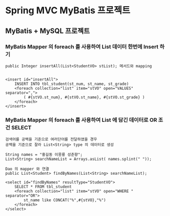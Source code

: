# Spring MVC MyBatis 프로젝트

## MyBatis + MySQL 프로젝트

### MyBatis Mapper 의 foreach 를 사용하여 List<VO> 데이터 한번에 Insert 하기


	public Integer insertAll(List<StudentVO> stList); 메서드와 mapping 


	<insert id="insertAll">
		INSERT INTO tbl_student(st_num, st_name, st_grade)
		<foreach collection="list" item="stVO" open="VALUES" separator=",">
			( #{stVO.st_num}, #{stVO.st_name}, #{stVO.st_grade} )
		</foreach>
	</insert>


### MyBatis Mapper 의 foreach 를 사용하여 List<String> 에 담긴 데이터로 OR 조건 SELECT

	검색어를 공백을 기준으로 여러단어를 전달하였을 경우
	공백을 기준으로 잘라 List<String> type 의 데이터로 생성

	String names = "홍길동 이몽룡 성춘향";
	List<String> searchNameList = Arrays.asList( names.splint(" "));

	Dao 의 mapper 와 연결
	public List<Student> findByNames(List<String> searchNameList);

	<select id="findByNames" resultType="StudentVO">
		SELECT * FROM tbl_student
		<foreach collection="list" item="stVO" open="WHERE " separator="OR">
			st_name like CONCAT("%",#{stVO},"%") 
		</foreach>
	</select>
